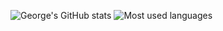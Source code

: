 ![George's GitHub stats](https://github-readme-stats.vercel.app/api?username=george-chou&hide=contribs&show_icons=true&theme=radical)
![Most used languages](https://github-readme-stats.vercel.app/api/top-langs/?username=george-chou&langs_count=10&layout=compact&theme=radical)
